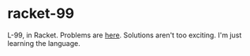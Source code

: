 racket-99
=========

L-99, in Racket.
Problems are [here](http://www.ic.unicamp.br/~meidanis/courses/mc336/2006s2/funcional/L-99_Ninety-Nine_Lisp_Problems.html).
Solutions aren't too exciting.
I'm just learning the language.
